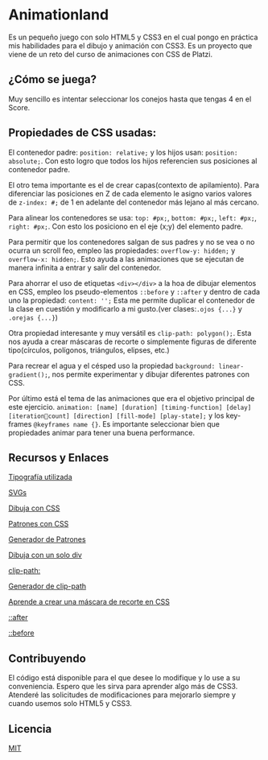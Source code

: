 # Animationland
Es un pequeño juego con solo HTML5 y CSS3 en el cual pongo en práctica mis habilidades para el dibujo y animación con CSS3. Es un proyecto que viene de un reto del curso de animaciones con CSS de Platzi.

## ¿Cómo se juega?
Muy sencillo es intentar seleccionar los conejos hasta que tengas 4 en el Score.

## Propiedades de CSS usadas:
El contenedor padre: ```position: relative;``` y los hijos usan: ```position: absolute;```. Con esto logro que todos los hijos referencien sus posiciones al contenedor padre.

El otro tema importante es el de crear capas(contexto de apilamiento). Para diferenciar las posiciones en Z de cada elemento le asigno varios valores de ```z-index: #;``` de 1 en adelante del contenedor más lejano al más cercano.

Para alinear los contenedores se usa: ```top: #px;```, ```bottom: #px;```, ```left: #px;```, ```right: #px;```. Con esto los posiciono en el eje (x;y) del elemento padre.

Para permitir que los contenedores salgan de sus padres y no se vea o no ocurra un scroll feo, empleo las propiedades: ```overflow-y: hidden;``` y ```overflow-x: hidden;```. Esto ayuda a las animaciones que se ejecutan de manera infinita a entrar y salir del contenedor.

Para ahorrar el uso de etiquetas ```<div></div>``` a la hoa de dibujar elementos en CSS, empleo los pseudo-elementos ```::before``` y ```::after``` y dentro de cada uno la propiedad: ```content: '';``` Esta me permite duplicar el contenedor de la clase en cuestión y modificarlo a mi gusto.(ver clases:```.ojos {...}``` y ```.orejas {...}```)

Otra propiedad interesante y muy versátil es ```clip-path: polygon();```. Esta nos ayuda a crear máscaras de recorte o simplemente figuras de diferente tipo(círculos, polígonos, triángulos, elipses, etc.)

Para recrear el agua y el césped uso la propiedad ```background: linear-gradient();```, nos permite experimentar y dibujar diferentes patrones con CSS.

Por último está el  tema de las animaciones que era el objetivo principal de este ejercicio. ```animation: [name] [duration] [timing-function] [delay] [iterationcount] [direction] [fill-mode] [play-state];``` y los key-frames ```@keyframes name {}```. Es importante seleccionar bien que propiedades animar para tener una buena performance.

## Recursos y Enlaces
[Tipografía utilizada](https://www.dafont.com/es/another-danger.font)

[SVGs](https://svgsilh.com/)

[Dibuja con CSS](https://dev.to/raulmar/no-tengas-miedo-a-dibujar-con-css-1ck)

[Patrones con CSS](https://dev.to/cchana/explained-creating-a-zigzag-pattern-with-just-css-13g1)

[Generador de Patrones](https://www.magicpattern.design/tools/css-backgrounds)

[Dibuja con un solo div](https://a.singlediv.com/)

[clip-path:](https://developer.mozilla.org/es/docs/Web/CSS/clip-path)

[Generador de clip-path](https://bennettfeely.com/clippy/)

[Aprende a crear una máscara de recorte en CSS](https://platzi.com/blog/aprende-a-crear-mascaras-de-recorte-con-css/)

[::after](https://developer.mozilla.org/es/docs/Web/CSS/::after)

[::before](https://developer.mozilla.org/es/docs/Web/CSS/::before)


## Contribuyendo
El código está disponible para el que desee lo modifique y lo use a su conveniencia. Espero que les sirva para aprender algo más de CSS3.
Atenderé las solicitudes de modificaciones para mejorarlo siempre y cuando usemos solo HTML5 y CSS3.

## Licencia

[MIT](https://choosealicense.com/licenses/mit/)